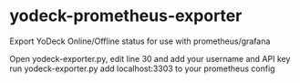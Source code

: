 # yodeck-prometheus-exporter
Export YoDeck Online/Offline status for use with prometheus/grafana


Open yodeck-exporter.py, edit line 30 and add your username and API key
run yodeck-exporter.py
add localhost:3303 to your prometheus config
